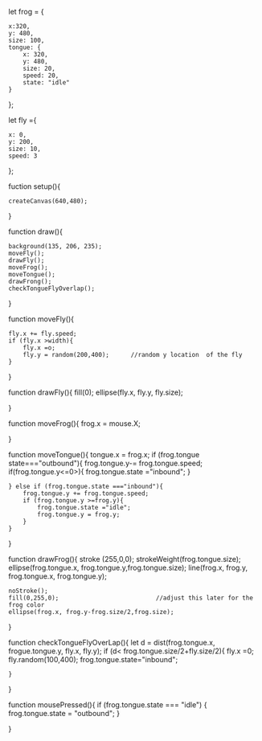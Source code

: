 


let frog = {

    x:320,
    y: 480,
    size: 100,
    tongue: {
        x: 320,
        y: 480,
        size: 20,
        speed: 20,
        state: "idle"
    }
};

let fly ={

    x: 0,
    y: 200,
    size: 10,
    speed: 3
};


fuction setup(){

    createCanvas(640,480);
}


function draw(){

    background(135, 206, 235);
    moveFly();
    drawFly();
    moveFrog();
    moveTongue();
    drawFrong();
    checkTongueFlyOverlap();
}

function moveFly(){

    fly.x += fly.speed;
    if (fly.x >width){
        fly.x =o;
        fly.y = random(200,400);      //random y location  of the fly 
    }
}

function drawFly(){
    fill(0);
    ellipse(fly.x, fly.y, fly.size);

}

function moveFrog(){
    frog.x = mouse.X;

}

function moveTongue(){
    tongue.x = frog.x;
    if (frog.tongue state==="outbound"){
        frog.tongue.y-= frog.tongue.speed;
        if(frog.tongue.y<=0>){
            frog.tongue.state ="inbound";
        }

    } else if (frog.tongue.state ==="inbound"){
        frog.tongue.y += frog.tongue.speed;
        if (frog.tongue.y >=frog.y){
            frog.tongue.state ="idle";
            frog.tongue.y = frog.y;
        }
    }
}


function drawFrog(){
    stroke (255,0,0);
    strokeWeight(frog.tongue.size);
    ellipse(frog.tongue.x, frog.tongue.y,frog.tongue.size);
    line(frog.x, frog.y, frog.tongue.x, frog.tongue.y);

    noStroke();
    fill(0,255,0);                           //adjust this later for the frog color
    ellipse(frog.x, frog.y-frog.size/2,frog.size);

}

function checkTongueFlyOverLap(){
    let d = dist(frog.tongue.x, frogue.tongue.y, fly.x, fly.y);
    if (d< frog.tongue.size/2+fly.size/2){
        fly.x =0;
        fly.random(100,400);
        frog.tongue.state="inbound";

    }
}

function mousePressed(){
    if (frog.tongue.state === "idle") {
        frog.tongue.state = "outbound";
    }

}